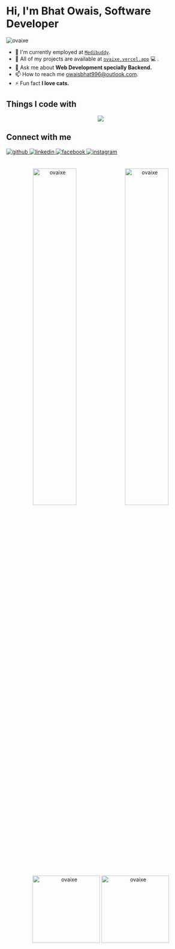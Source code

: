 <!-- <div align="center">
  <img src="https://user-images.githubusercontent.com/42115530/92640221-9728ca00-f2fa-11ea-8994-c72b26e937de.gif" align="center"/>
</div> -->

# Hi, I'm Bhat Owais, Software Developer
<!-- <p align="center"> 
  Visitors count<br>
  <img src="https://profile-counter.glitch.me/mustafiz04/count.svg" />
</p> -->
<p align="left"> <img src="https://komarev.com/ghpvc/?username=ovaixe" alt="ovaixe" /> </p>
<!-- - 🤔 I’m looking for help with in form of contributions to my [`Startup`](https://codesthaan.com/). -->
<!-- - 📝 I regulary write articles on [`codesthaan`](https://codesthaan.com/blog/). -->

- 🔭 I'm currently employed at [`Medibuddy`](https://www.medibuddy.in/).
- 👨‍ All of my projects are available at [`ovaixe.vercel.app`](https://ovaixe.vercel.app) 💻 .
- 💬 Ask me about **Web Development specially Backend.**
- 📫 How to reach me owaisbhat996@outlook.com.
- ⚡ Fun fact **I love cats.**

<!-- <a id="raw-url" href="https://chrome.google.com/webstore/detail/codesyncer/cckfbmeiclkanjojbhblebmdlkibjnkl?hl=en">Download CodeSyncer Chrome Extension</a> -->


## Things I code with
<p align="center">
  <a href="https://skillicons.dev">
    <img src="https://skillicons.dev/icons?i=python,javascript,ts,nodejs,django,flask,express,nestjs,nextjs,react,tailwind,materialui,postgres,mysql,mongodb,redis,docker,aws,azure,git,github,bash,linux,vercel,vim" />
  </a>
</p>

## Connect with me
<div>
  <a href="https://github.com/ovaixe" target="_blank">
    <img src=https://img.shields.io/badge/github-%2324292e.svg?&style=for-the-badge&logo=github&logoColor=white alt=github style="margin-bottom: 5px;" />
  </a>
  <a href="https://www.linkedin.com/in/ovaixe/" target="_blank">
    <img src=https://img.shields.io/badge/linkedin-%231E77B5.svg?&style=for-the-badge&logo=linkedin&logoColor=white alt=linkedin style="margin-bottom: 5px;" />
  </a>
  <a href="https://www.twitter.com/ovaixe/" target="_blank">
    <img src=https://img.shields.io/badge/twitter-%232E87FB.svg?&style=for-the-badge&logo=twitter&logoColor=white alt=facebook style="margin-bottom: 5px;" />
  </a>
  <a href="https://instagram.com/ovaixe" target="_blank">
    <img src=https://img.shields.io/badge/instagram-%23000000.svg?&style=for-the-badge&logo=instagram&logoColor=white alt=instagram style="margin-bottom: 5px;" />
</a> 
</div> 

<br>
<p align ="center">
  <img src="https://github-readme-stats.vercel.app/api?username=ovaixe&show_icons=true&locale=en" alt="ovaixe" alt="ovaixe" width="48%" /> 
   <img src ="https://github-readme-streak-stats.herokuapp.com?user=ovaixe" alt="ovaixe" width="48%"/>
</p>
<p align ="center">
  <img height="180em"  src="https://github-profile-summary-cards.vercel.app/api/cards/profile-details?username=ovaixe&theme=default" alt="ovaixe"/>
  <img height="180em"  src="https://github-profile-summary-cards.vercel.app/api/cards/productive-time?username=ovaixe&theme=default" alt="ovaixe"/>
</p>


<!-- <a href="https://www.buymeacoffee.com/mustafizkaifee" target="_blank">
    <img height=50px src=https://img.shields.io/badge/Buy_Me_A_Coffee-FFDD00?style=for-the-badge&logo=buy-me-a-coffee&logoColor=black alt=buymecoffee style="margin-bottom: 5px;" />
</a>
 -->
